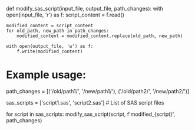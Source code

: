 def modify_sas_script(input_file, output_file, path_changes):
    with open(input_file, 'r') as f:
        script_content = f.read()

    modified_content = script_content
    for old_path, new_path in path_changes:
        modified_content = modified_content.replace(old_path, new_path)

    with open(output_file, 'w') as f:
        f.write(modified_content)

# Example usage:
path_changes = [('/old/path1/', '/new/path1/'),
                ('/old/path2/', '/new/path2/')]

sas_scripts = ['script1.sas', 'script2.sas']  # List of SAS script files

for script in sas_scripts:
    modify_sas_script(script, f'modified_{script}', path_changes)
